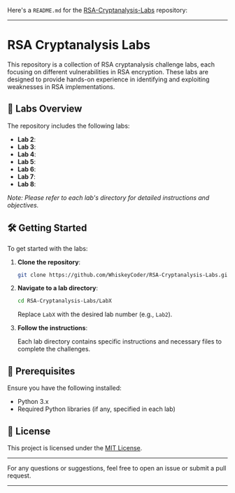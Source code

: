 Here's a `README.md` for the [RSA-Cryptanalysis-Labs](https://github.com/WhiskeyCoder/RSA-Cryptanalysis-Labs) repository:

---

# RSA Cryptanalysis Labs

This repository is a collection of RSA cryptanalysis challenge labs, each focusing on different vulnerabilities in RSA encryption. These labs are designed to provide hands-on experience in identifying and exploiting weaknesses in RSA implementations.

## 🧠 Labs Overview

The repository includes the following labs:
- **Lab 2**: 
- **Lab 3**: 
- **Lab 4**: 
- **Lab 5**: 
- **Lab 6**: 
- **Lab 7**:
- **Lab 8**:

*Note: Please refer to each lab's directory for detailed instructions and objectives.*

## 🛠️ Getting Started

To get started with the labs:

1. **Clone the repository**:

   ```bash
   git clone https://github.com/WhiskeyCoder/RSA-Cryptanalysis-Labs.git
   ```

2. **Navigate to a lab directory**:

   ```bash
   cd RSA-Cryptanalysis-Labs/LabX
   ```

   Replace `LabX` with the desired lab number (e.g., `Lab2`).

3. **Follow the instructions**:

   Each lab directory contains specific instructions and necessary files to complete the challenges.

## 🧩 Prerequisites

Ensure you have the following installed:

- Python 3.x
- Required Python libraries (if any, specified in each lab)

## 📄 License

This project is licensed under the [MIT License](LICENSE).

---

For any questions or suggestions, feel free to open an issue or submit a pull request.

--- 

